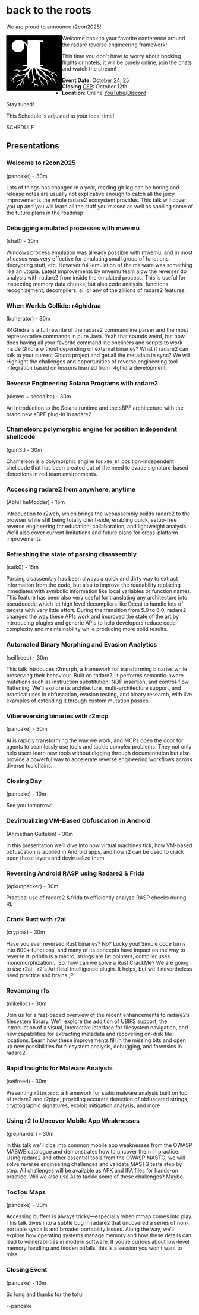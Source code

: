 # back to the roots

<div class="container">

We are proud to announce r2con2025!

<img src="r2roots.jpg" width="150" style="float:left">

Welcome back to your favorite conference around the radare reverse engineering framework!

This time you don't have to worry about booking flights or hotels, it will be purely online, join the chats and watch the stream!

* **Event Date**: [October 24, 25](talks/r2con2025.ics)
* **Closing** [CFP](mailto:r2con@radare.org): October 12th
* **Location**: Online [YouTube](https://youtube.com/r2con)/[Discord](/discord)

Stay tuned!

This Schedule is adjusted to your local time!

SCHEDULE

## Presentations

### <a name="welcome">Welcome to r2con2025</a>

(pancake) - 30m

Lots of things has changed in a year, reading git log can be boring and release notes are usually not explicative enough to catch all the juicy improvements the whole radare2 ecosystem provides. This talk will cover you up and you will learn all the stuff you missed as well as spoiling some of the future plans in the roadmap

### <a name="mwemu">Debugging emulated processes with mwemu</a>

(sha0) - 30m

Windows process emulation was already possible with mwemu, and in most of cases was very effective for emulating small group of functions, decrypting stuff, etc. However full-emulation of the malware was something like an utopia. Latest improvements by mwemu team alow the reverser do analysis with radare2 from inside the emulated process. This is useful for inspecting memory data chunks, but also code analysis, functions recognizement, decompilers, ai, or any of the zillions of radare2 features.

### <a name="r4ghidra">When Worlds Collide: r4ghidraa</a>

(buherator) - 30m

R4Ghidra is a full rewrite of the radare2 commandline parser and the most representative commands in pure Java. Yeah that sounds weird, but how does having all your favorite commandline oneliners and scripts to work inside Ghidra without depending on external binaries? What if radare2 can talk to your current Ghidra project and get all the metadata in sync? We will Highlight the challenges and opportunities of reverse engineering tool integration based on lessons learned from r4ghidra development.

### <a name="solana">Reverse Engineering Solana Programs with radare2</a>

(ulexec + secoalba) - 30m

An Introduction to the Solana runtime and the sBPF architecture with the brand new sBPF plug-in in radare2

### <a name="chameleon">Chameleon: polymorphic engine for position independent shellcode</a>

(gum3t) - 30m

Chameleon is a polymorphic engine for `x86_64` position-independent shellcode that has been created out of the need to evade signature-based detections in red team environments.

### <a name="r2web">Accessing radare2 from anywhere, anytime</a>

(AbhiTheModder) - 15m

Introduction to r2web, which brings the webassembly builds radare2 to the browser while still being totally client-side, enabling quick, setup-free reverse engineering for education, collaboration, and lightweight analysis. We'll also cover current limitations and future plans for cross-platform improvements.

### <a name="parse">Refreshing the state of parsing disassembly</a>

(satk0) - 15m

Parsing disassembly has been always a quick and dirty way to extract information from the code, but also to improve the readability replacing inmediates with symbolic information like local variables or function names. This feature has been also very useful for translating any architecture into pseudocode which let high level decompilers like Decai to handle lots of targets with very little effort. During the transition from 5.9 to 6.0, radare2 changed the way these APIs work and improved the state of the art by introducing plugins and generic APIs to help developers reduce code complexity and maintainability while producing more solid results.

### <a name="morph">Automated Binary Morphing and Evasion Analytics</a>

(seilfreed) - 30m

This talk introduces r2morph, a framework for transforming binaries while preserving their behaviour. Built on radare2, it performs semantic-aware mutations such as instruction substitution, NOP insertion, and control-flow flattening. We’ll explore its architecture, multi-architecture support, and practical uses in obfuscation, evasion testing, and binary research, with live examples of extending it through custom mutation passes.

### <a name="vibe">Vibereversing binaries with r2mcp</a>

(pancake) - 30m

AI is rapidly transforming the way we work, and MCPs open the door for agents to seamlessly use tools and tackle complex problems. They not only help users learn new tools without digging through documentation but also provide a powerful way to accelerate reverse engineering workflows across diverse toolchains.

### Closing Day

(pancake) - 10m

See you tomorrow!

### <a name="devirt">Devirtualizing VM-Based Obfuscation in Android</a>

(Ahmethan Gultekin) - 30m

In this presentation we’ll dive into how virtual machines tick, how VM-based obfuscation is applied in Android apps, and how r2 can be used to crack open those layers and devirtualize them.

### <a name="rasp">Reversing Android RASP using Radare2 & Frida</a>

(apkunpacker) - 30m

Practical use of radare2 & frida to efficiently analyze RASP checks during RE

### <a name="rust">Crack Rust with r2ai</a>

(cryptax) - 30m

Have you ever reversed Rust binaries? No? Lucky you! Simple code turns into 600+ functions, and many of its concepts have impact on the way to reverse it: println is a macro, strings are fat pointers, compiler uses monomorphization... So, how can we solve a Rust CrackMe? We are going to use r2ai - r2's Artificial Intelligence plugin. It helps, but we'll nevertheless need practice and brains ;P

### <a name="rfs">Revamping rfs</a>

(mikelloc) - 30m

Join us for a fast-paced overview of the recent enhancements to radare2’s filesystem library. We’ll explore the addition of UBIFS support, the introduction of a visual, interactive interface for filesystem navigation, and new capabilities for extracting metadata and recovering on-disk file locations. Learn how these improvements fill in the missing bits and open up new possibilities for filesystem analysis, debugging, and forensics in radare2.

### <a name="inspect">Rapid Insights for Malware Analysts</a>

(seifreed) - 30m

Presenting `r2inspect`: a framework for static malware analysis built on top of radare2 and r2pipe, providing accurate detection of obfuscated strings, cryptographic signatures, exploit mitigation analysis, and more

### <a name="mobile">Using r2 to Uncover Mobile App Weaknesses</a>

(grepharder) - 30m

In this talk we'll dice into common mobile app weaknesses from the OWASP MASWE catalogue and demonstrates how to uncover them in practice. Using radare2 and other essential tools from the OWASP MASTG, we will solve reverse engineering challenges and validate MASTG tests step by step. All challenges will be available as APK and IPA files for hands-on practice. Will we also use AI to tackle some of these challenges? Maybe.

### <a name="toctou">TocTou Maps</a>

(pancake) - 30m

Accessing buffers is always tricky—especially when mmap comes into play. This talk dives into a subtle bug in radare2 that uncovered a series of non-portable syscalls and broader portability issues. Along the way, we’ll explore how operating systems manage memory and how these details can lead to vulnerabilities in modern software. If you’re curious about low-level memory handling and hidden pitfalls, this is a session you won’t want to miss.

### Closing Event

(pancake) - 10m

So long and thanks for the tofu!

--pancake
</div>
